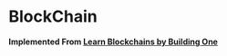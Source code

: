 # BlockChain

**Implemented From [Learn Blockchains by Building One](https://hackernoon.com/learn-blockchains-by-building-one-117428612f46)**
